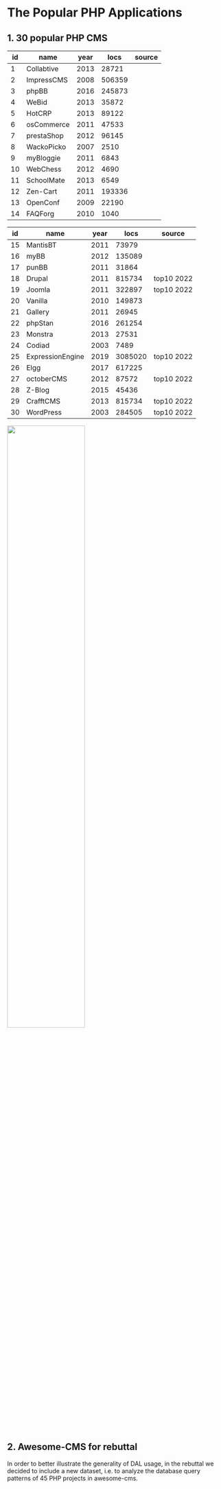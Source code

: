 # The Popular PHP Applications

## 1. 30 popular PHP CMS

|  id | name             | year |    locs |  source    |
|-----|------------------|------|---------|------------|
|   1 | Collabtive       | 2013 |   28721 |            |
|   2 | ImpressCMS       | 2008 |  506359 |            |            
|   3 | phpBB            | 2016 |  245873 |            |            
|   4 | WeBid            | 2013 |   35872 |            |            
|   5 | HotCRP           | 2013 |   89122 |            |
|   6 | osCommerce       | 2011 |   47533 |            |
|   7 | prestaShop       | 2012 |   96145 |            |
|   8 | WackoPicko       | 2007 |    2510 |            |
|   9 | myBloggie        | 2011 |    6843 |            |
|  10 | WebChess         | 2012 |    4690 |            |
|  11 | SchoolMate       | 2013 |    6549 |            |
|  12 | Zen-Cart         | 2011 |  193336 |            |
|  13 | OpenConf         | 2009 |   22190 |            |
|  14 | FAQForg          | 2010 |    1040 |            |

|  id | name             | year |     locs|  source    |
|-----|------------------|------|---------|------------|
|  15 | MantisBT         | 2011 |   73979 |            |
|  16 | myBB             | 2012 |  135089 |            |
|  17 | punBB            | 2011 |   31864 |            |
|  18 | Drupal           | 2011 |  815734 | top10 2022 |
|  19 | Joomla           | 2011 |  322897 | top10 2022 |
|  20 | Vanilla          | 2010 |  149873 |            |
|  21 | Gallery          | 2011 |   26945 |            |
|  22 | phpStan          | 2016 |  261254 |            |
|  23 | Monstra          | 2013 |   27531 |            |
|  24 | Codiad           | 2003 |    7489 |            |
|  25 | ExpressionEngine | 2019 | 3085020 | top10 2022 |
|  26 | Elgg             | 2017 |  617225 |            |
|  27 | octoberCMS       | 2012 |   87572 | top10 2022 |
|  28 | Z-Blog           | 2015 |   45436 |            |
|  29 | CrafftCMS        | 2013 |  815734 | top10 2022 |
|  30 | WordPress        | 2003 |  284505 | top10 2022 |


<img src="https://user-images.githubusercontent.com/126662430/232279388-70c3cb16-0d84-4ad4-b497-50587e3917d3.png" width="60%" height="60%">

## 2. Awesome-CMS for rebuttal
In order to better illustrate the generality of DAL usage, in the rebuttal we decided to include a new dataset, i.e. to analyze the database query patterns of 45 PHP projects in awesome-cms.
